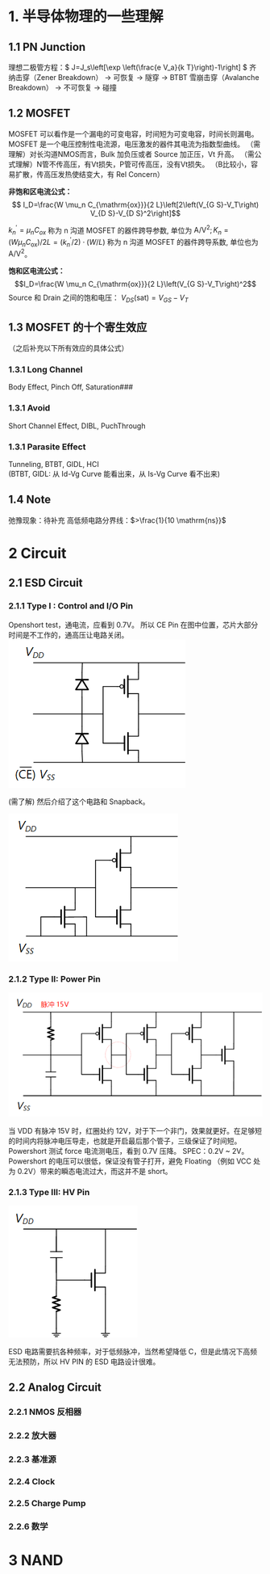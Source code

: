 # 1. 半导体物理的一些理解
## 1.1 PN Junction
理想二极管方程：$ J=J_s\left[\exp \left(\frac{e V_a}{k T}\right)-1\right] $
齐纳击穿（Zener Breakdown） → 可恢复 → 隧穿 → BTBT
雪崩击穿（Avalanche Breakdown） → 不可恢复 → 碰撞

## 1.2 MOSFET
MOSFET 可以看作是一个漏电的可变电容，时间短为可变电容，时间长则漏电。
MOSFET 是一个电压控制性电流源，电压激发的器件其电流为指数型曲线。
（需理解）对长沟道NMOS而言，Bulk 加负压或者 Source 加正压，Vt 升高。
（需公式理解）N管不传高压，有Vt损失，P管可传高压，没有Vt损失。
（B比较小，容易扩散，传高压发热使结变大，有 Rel Concern）

**非饱和区电流公式：**
$$ I_D=\frac{W \mu_n C_{\mathrm{ox}}}{2 L}\left[2\left(V_{G S}-V_T\right) V_{D S}-V_{D S}^2\right]$$

$k_n^{\prime}=\mu_n C_{o x}$ 称为 n 沟道 MOSFET 的器件跨导参数, 单位为 $\mathrm{A} / \mathrm{V}^2 ; K_n=\left(W \mu_n C_{\mathrm{ox}}\right) / 2 L=\left(k_n^{\prime} / 2\right) \cdot(W / L)$ 称为 n 沟道 MOSFET 的器件跨导系数, 单位也为 $\mathrm{A} / \mathrm{V}^2$。

**饱和区电流公式：**
$$I_D=\frac{W \mu_n C_{\mathrm{ox}}}{2 L}\left(V_{G S}-V_T\right)^2$$
Source 和 Drain 之间的饱和电压：
$V_{D S}(\mathrm{sat})=V_{G S}-V_T$

## 1.3 MOSFET 的十个寄生效应 
（之后补充以下所有效应的具体公式）
### 1.3.1 Long Channel
Body Effect, Pinch Off, Saturation### 

### 1.3.1 Avoid
Short Channel Effect, DIBL, PuchThrough

### 1.3.1 Parasite Effect
Tunneling, BTBT, GIDL, HCI  
(BTBT, GIDL: 从 Id-Vg Curve 能看出来，从 Is-Vg Curve 看不出来)

## 1.4 Note
弛豫现象：待补充
高低频电路分界线：$>\frac{1}{10 \mathrm{ns}}$

# 2 Circuit
## 2.1 ESD Circuit
### 2.1.1 Type I : Control and I/O Pin
Openshort test，通电流，应看到 0.7V。
所以 CE Pin 在图中位置，芯片大部分时间是不工作的，通高压让电路关闭。
![alt text](img/image-2.png) 

(需了解) 然后介绍了这个电路和 Snapback。

![alt text](img/image-3.png)

### 2.1.2 Type II: Power Pin

![alt text](img/image-5.png)

当 VDD 有脉冲 15V 时，红圈处约 12V，对于下一个非门，效果就更好。在足够短的时间内将脉冲电压导走，也就是开启最后那个管子，三级保证了时间短。
Powershort 测试 force 电流测电压，看到 0.7V 压降。 SPEC：0.2V ~ 2V。Powershort 的电压可以很低，保证没有管子打开，避免 Floating （例如 VCC 处为 0.2V）带来的瞬态电流过大，而这并不是 short。

### 2.1.3 Type III: HV Pin

![alt text](img/image-6.png)

ESD 电路需要抗各种频率，对于低频脉冲，当然希望降低 C，但是此情况下高频无法预防，所以 HV PIN 的 ESD 电路设计很难。

## 2.2 Analog Circuit

### 2.2.1 NMOS 反相器

### 2.2.2 放大器

### 2.2.3 基准源

### 2.2.4 Clock

### 2.2.5 Charge Pump

### 2.2.6 数学

# 3 NAND


